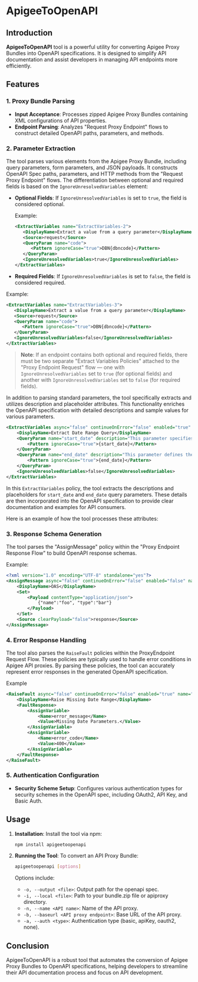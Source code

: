 # ApigeeToOpenAPI

## Introduction

**ApigeeToOpenAPI** tool is a powerful utility for converting Apigee Proxy Bundles into OpenAPI specifications. It is designed to simplify API documentation and assist developers in managing API endpoints more efficiently.

## Features

### 1. Proxy Bundle Parsing

- **Input Acceptance**: Processes zipped Apigee Proxy Bundles containing XML configurations of API properties.
- **Endpoint Parsing**: Analyzes "Request Proxy Endpoint" flows to construct detailed OpenAPI paths, parameters, and methods.

### 2. Parameter Extraction

The tool parses various elements from the Apigee Proxy Bundle, including query parameters, form parameters, and JSON payloads. It constructs OpenAPI Spec paths, parameters, and HTTP methods from the "Request Proxy Endpoint" flows. The differentiation between optional and required fields is based on the `IgnoreUnresolvedVariables` element:

- **Optional Fields**: If `IgnoreUnresolvedVariables` is set to `true`, the field is considered optional.

  Example:
  ```xml
  <ExtractVariables name="ExtractVariables-2">
     <DisplayName>Extract a value from a query parameter</DisplayName>
     <Source>request</Source>
     <QueryParam name="code">
        <Pattern ignoreCase="true">DBN{dbncode}</Pattern>
     </QueryParam>
     <IgnoreUnresolvedVariables>true</IgnoreUnresolvedVariables>
  </ExtractVariables>
    ```
- **Required Fields**: If `IgnoreUnresolvedVariables` is set to `false`, the field is considered required.

Example:
```xml
<ExtractVariables name="ExtractVariables-3">
   <DisplayName>Extract a value from a query parameter</DisplayName>
   <Source>request</Source>
   <QueryParam name="code">
      <Pattern ignoreCase="true">DBN{dbncode}</Pattern>
   </QueryParam>
   <IgnoreUnresolvedVariables>false</IgnoreUnresolvedVariables>
</ExtractVariables>
```

> **Note**: If an endpoint contains both optional and required fields, there must be two separate "Extract Variables Policies" attached to the "Proxy Endpoint Request" flow — one with `IgnoreUnresolvedVariables` set to `true` (for optional fields) and another with `IgnoreUnresolvedVariables` set to `false` (for required fields).

In addition to parsing standard parameters, the tool specifically extracts and utilizes description and placeholder attributes. This functionality enriches the OpenAPI specification with detailed descriptions and sample values for various parameters.

```xml
<ExtractVariables async="false" continueOnError="false" enabled="true" name="Extract-Date-Range-Query">
    <DisplayName>Extract Date Range Query</DisplayName>
    <QueryParam name="start_date" description="This parameter specifies the beginning of the time period for which you want to retrieve manager's timesheets. The value should be provided in a standard date format MM/DD/YYYY." placeholder="01/01/2022">
        <Pattern ignoreCase="true">{start_date}</Pattern>
    </QueryParam>
    <QueryParam name="end_date" description="This parameter defines the end of the time period for querying manager's timesheets. Similar to the start_date parameter, the date should be in a standard format." placeholder="12/29/2023">
        <Pattern ignoreCase="true">{end_date}</Pattern>
    </QueryParam>
    <IgnoreUnresolvedVariables>false</IgnoreUnresolvedVariables>
</ExtractVariables>
```

In this `ExtractVariables` policy, the tool extracts the descriptions and placeholders for `start_date` and `end_date` query parameters. These details are then incorporated into the OpenAPI specification to provide clear documentation and examples for API consumers.

Here is an example of how the tool processes these attributes:

### 3. Response Schema Generation

The tool parses the "AssignMessage" policy within the "Proxy Endpoint Response Flow" to build OpenAPI response schemas.

Example:
```xml
<?xml version="1.0" encoding="UTF-8" standalone="yes"?>
<AssignMessage async="false" continueOnError="false" enabled="false" name="OAS">
    <DisplayName>OAS</DisplayName>
    <Set>
        <Payload contentType="application/json">
            {"name":"foo", "type":"bar"}
        </Payload>
    </Set>
    <Source clearPayload="false">response</Source>
</AssignMessage>
```

### 4. Error Response Handling

The tool also parses the `RaiseFault` policies within the ProxyEndpoint Request Flow. These policies are typically used to handle error conditions in Apigee API proxies. By parsing these policies, the tool can accurately represent error responses in the generated OpenAPI specification.

Example
```xml
<RaiseFault async="false" continueOnError="false" enabled="true" name="Raise-Missing-Date-Range">
    <DisplayName>Raise Missing Date Range</DisplayName>
    <FaultResponse>
        <AssignVariable>
            <Name>error_message</Name>
            <Value>Missing Date Parameters.</Value>
        </AssignVariable>
        <AssignVariable>
            <Name>error_code</Name>
            <Value>400</Value>
        </AssignVariable>
    </FaultResponse>
</RaiseFault>
```


### 5. Authentication Configuration

- **Security Scheme Setup**: Configures various authentication types for security schemes in the OpenAPI spec, including OAuth2, API Key, and Basic Auth.

## Usage

1. **Installation**: Install the tool via npm:

    ```bash
    npm install apigeetoopenapi
    ```

2. **Running the Tool**: To convert an API Proxy Bundle:

    ```bash
    apigeetoopenapi [options]
    ```

    Options include:
    - `-o, --output <file>`: Output path for the openapi spec.
    - `-i, --local <file>`: Path to your bundle.zip file or apiproxy directory.
    - `-n, --name <API name>`: Name of the API proxy.
    - `-b, --baseurl <API proxy endpoint>`: Base URL of the API proxy.
    - `-a, --auth <type>`: Authentication type (basic, apiKey, oauth2, none).

## Conclusion

ApigeeToOpenAPI is a robust tool that automates the conversion of Apigee Proxy Bundles to OpenAPI specifications, helping developers to streamline their API documentation process and focus on API development.
